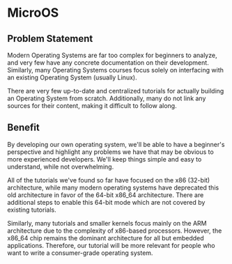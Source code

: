 # MicroOS
## Problem Statement
Modern Operating Systems are far too complex for beginners to analyze, and very few have any concrete documentation on their development. Similarly, many Operating Systems courses focus solely on interfacing with an existing Operating System (usually Linux).

There are very few up-to-date and centralized tutorials for actually building an Operating System from scratch. Additionally, many do not link any sources for their content, making it difficult to follow along. 

## Benefit
By developing our own operating system, we'll be able to have a beginner's perspective and highlight any problems we have that may be obvious to more experienced developers. We'll keep things simple and easy to understand, while not overwhelming.

All of the tutorials we've found so far have focused on the x86 (32-bit) architecture, while many modern operating systems have deprecated this old architecture in favor of the 64-bit x86_64 architecture. There are additional steps to enable this 64-bit mode which are not covered by existing tutorials.

Similarly, many tutorials and smaller kernels focus mainly on the ARM architecture due to the complexity of x86-based processors. However, the x86_64 chip remains the dominant architecture for all but embedded applications. Therefore, our tutorial will be more relevant for people who want to write a consumer-grade operating system.

